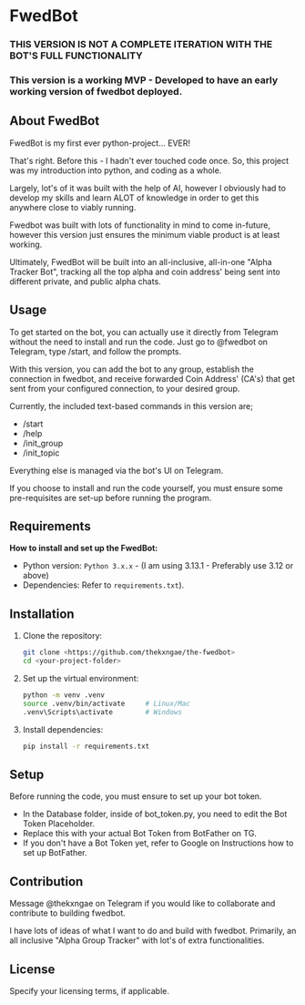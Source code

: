 # FwedBot

### THIS VERSION IS NOT A COMPLETE ITERATION WITH THE BOT'S FULL FUNCTIONALITY

### This version is a working MVP - Developed to have an early working version of fwedbot deployed.

## About FwedBot

FwedBot is my first ever python-project... EVER!

That's right. Before this - I hadn't ever touched code once. So, this project was my introduction into python, and coding as a whole.

Largely, lot's of it was built with the help of AI, however I obviously had to develop my skills and learn ALOT of knowledge in order to get this anywhere close to viably running.

Fwedbot was built with lots of functionality in mind to come in-future, however this version just ensures the minimum viable product is at least working.

Ultimately, FwedBot will be built into an all-inclusive, all-in-one "Alpha Tracker Bot", tracking all the top alpha and coin address' being sent into different private, and public alpha chats.

## Usage

To get started on the bot, you can actually use it directly from Telegram without the need to install and run the code. Just go to @fwedbot on Telegram, type /start, and follow the prompts.

With this version, you can add the bot to any group, establish the connection in fwedbot, and receive forwarded Coin Address' (CA's) that
get sent from your configured connection, to your desired group.

Currently, the included text-based commands in this version are;

- /start
- /help
- /init_group
- /init_topic

Everything else is managed via the bot's UI on Telegram.

If you choose to install and run the code yourself, you must ensure some pre-requisites are set-up before running the program.

## Requirements

**How to install and set up the FwedBot:**
- Python version: `Python 3.x.x` - (I am using 3.13.1 - Preferably use 3.12 or above)
- Dependencies: Refer to `requirements.txt`).

## Installation

1. Clone the repository:
    ```bash
    git clone <https://github.com/thekxngae/the-fwedbot>
    cd <your-project-folder>
    ```
2. Set up the virtual environment:
    ```bash
    python -m venv .venv
    source .venv/bin/activate     # Linux/Mac
    .venv\Scripts\activate        # Windows
    ```
3. Install dependencies:
    ```bash
    pip install -r requirements.txt
    ```
## Setup

Before running the code, you must ensure to set up your bot token.

- In the Database folder, inside of bot_token.py, you need to edit the Bot Token Placeholder.
- Replace this with your actual Bot Token from BotFather on TG.
- If you don't have a Bot Token yet, refer to Google on Instructions how to set up BotFather.

## Contribution

Message @thekxngae on Telegram if you would like to collaborate and contribute to building fwedbot.

I have lots of ideas of what I want to do and build with fwedbot. Primarily, an all inclusive "Alpha Group Tracker" with lot's of extra functionalities.

## License

Specify your licensing terms, if applicable.